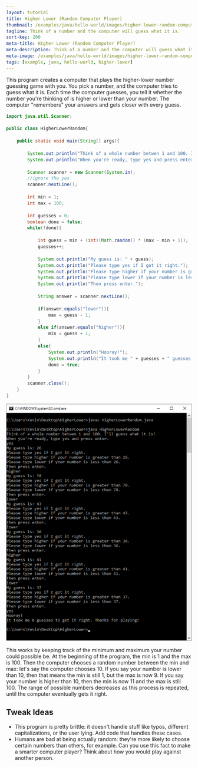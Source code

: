 ```yaml
---
layout: tutorial
title: Higher Lower (Random Computer Player)
thumbnail: /examples/java/hello-world/images/higher-lower-random-computer-player-2.png
tagline: Think of a number and the computer will guess what it is.
sort-key: 200
meta-title: Higher Lower (Random Computer Player)
meta-description: Think of a number and the computer will guess what it is.
meta-image: /examples/java/hello-world/images/higher-lower-random-computer-player-3.png
tags: [example, java, hello-world, higher-lower]
---
```


This program creates a computer that plays the higher-lower number guessing game with you. You pick a number, and the computer tries to guess what it is. Each time the computer guesses, you tell it whether the number you're thinking of is higher or lower than your number. The computer "remembers" your answers and gets closer with every guess.

```java
import java.util.Scanner;

public class HigherLowerRandom{

	public static void main(String[] args){
	
		System.out.println("Think of a whole number betwen 1 and 100. I'll guess what it is!");
		System.out.println("When you're ready, type yes and press enter.");
		
		Scanner scanner = new Scanner(System.in);
		//ignore the yes
		scanner.nextLine();
		
		int min = 1;
		int max = 100;
		
		int guesses = 0;
		boolean done = false;
		while(!done){
			
			int guess = min + (int)(Math.random() * (max - min + 1));
			guesses++;
			
			System.out.println("My guess is: " + guess);
			System.out.println("Please type yes if I got it right.");
			System.out.println("Please type higher if your number is greater than " + guess + ".");
			System.out.println("Please type lower if your number is less than " + guess + ".");
			System.out.println("Then press enter.");
			
			String answer = scanner.nextLine();
						
			if(answer.equals("lower")){
				max = guess - 1;
			}
			else if(answer.equals("higher")){
				min = guess + 1;
			}
			else{
				System.out.println("Hooray!");
				System.out.println("It took me " + guesses + " guesses to get it right. Thanks for playing!");	
				done = true;
			}
		}
		scanner.close();
	}
}
```

![higher lower game](/examples/java/hello-world/images/higher-lower-random-computer-player-1.png)

This works by keeping track of the minimum and maximum your number could possible be. At the beginning of the program, the min is 1 and the max is 100. Then the computer chooses a random number between the min and max: let's say the computer chooses 10. If you say your number is lower than 10, then that means the min is still 1, but the max is now 9. If you say your number is higher than 10, then the min is now 11 and the max is still 100. The range of possible numbers decreases as this process is repeated, until the computer eventually gets it right.

## Tweak Ideas

- This program is pretty brittle: it doesn't handle stuff like typos, different capitalizations, or the user lying. Add code that handles these cases.
- Humans are bad at being actually random: they're more likely to choose certain numbers than others, for example. Can you use this fact to make a smarter computer player? Think about how you would play against another person.